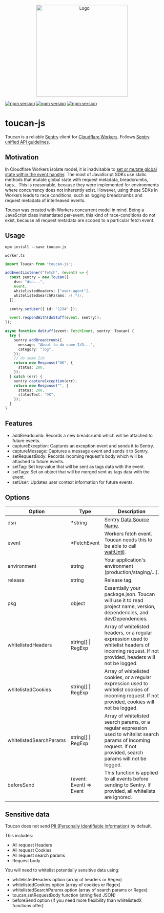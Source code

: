 <p align="center">
  <img src="https://i.imgur.com/zHw4F3x.jpg" alt="Logo" height="300">
</p>

[![npm version](https://img.shields.io/npm/v/toucan-js)](https://www.npmjs.com/package/toucan-js)
[![npm version](https://img.shields.io/npm/dw/toucan-js)](https://www.npmjs.com/package/toucan-js)
[![npm version](https://img.shields.io/npm/types/toucan-js)](https://www.npmjs.com/package/toucan-js)

# toucan-js

Toucan is a reliable [Sentry](https://docs.sentry.io/) client for [Cloudflare Workers](https://developers.cloudflare.com/workers/). Follows [Sentry unified API guidelines](https://docs.sentry.io/development/sdk-dev/unified-api/).

## Motivation

In Cloudflare Workers isolate model, it is inadvisable to [set or mutate global state within the event handler](https://developers.cloudflare.com/workers/about/how-it-works). The most of JavaScript SDKs use static methods that mutate global state with request metadata, breadcrumbs, tags... This is reasonable, because they were implemented for environments where concurrency does not inherently exist. However, using these SDKs in Workers leads to race conditions, such as logging breadcrumbs and request metadata of interleaved events.

Toucan was created with Workers concurrent model in mind. Being a JavaScript class instantiated per-event, this kind of race-conditions do not exist, because all request metadata are scoped to a particular fetch event.

## Usage

```
npm install --save toucan-js
```

`worker.ts`

```ts
import Toucan from "toucan-js";

addEventListener("fetch", (event) => {
  const sentry = new Toucan({
    dsn: "dsn...",
    event,
    whitelistedHeaders: ["user-agent"],
    whitelistedSearchParams: /(.*)/,
  });

  sentry.setUser({ id: "1234" });

  event.respondWith(doStuff(event, sentry));
});

async function doStuff(event: FetchEvent, sentry: Toucan) {
  try {
    sentry.addBreadcrumb({
      message: "About to do some I/O...",
      category: "log",
    });
    // do some I/O
    return new Response("OK", {
      status: 200,
    });
  } catch (err) {
    sentry.captureException(err);
    return new Response("", {
      status: 200,
      statusText: "OK",
    });
  }
}
```

## Features

- addBreadcumb: Records a new breadcrumb which will be attached to future events.
- captureException: Captures an exception event and sends it to Sentry.
- captureMessage: Captures a message event and sends it to Sentry.
- setRequestBody: Records incoming request's body which will be attached to future events.
- setTag: Set key:value that will be sent as tags data with the event.
- setTags: Set an object that will be merged sent as tags data with the event.
- setUser: Updates user context information for future events.

## Options

| Option                  | Type                    | Description                                                                                                                                                         |
| ----------------------- | ----------------------- | ------------------------------------------------------------------------------------------------------------------------------------------------------------------- |
| dsn                     | \*string                | Sentry [Data Source Name](https://docs.sentry.io/error-reporting/quickstart/?platform=javascript#configure-the-sdk).                                                |
| event                   | \*FetchEvent            | Workers fetch event. Toucan needs this to be able to call [waitUntil](https://developers.cloudflare.com/workers/about/tips/fetch-event-lifecycle/).                 |
| environment             | string                  | Your application's environment (production/staging/...).                                                                                                            |
| release                 | string                  | Release tag.                                                                                                                                                        |
| pkg                     | object                  | Essentially your package.json. Toucan will use it to read project name, version, dependencies, and devDependencies.                                                 |
| whitelistedHeaders      | string[] \| RegExp      | Array of whitelisted headers, or a regular expression used to whitelist headers of incoming request. If not provided, headers will not be logged.                   |
| whitelistedCookies      | string[] \| RegExp      | Array of whitelisted cookies, or a regular expression used to whitelist cookies of incoming request. If not provided, cookies will not be logged.                   |
| whitelistedSearchParams | string[] \| RegExp      | Array of whitelisted search params, or a regular expression used to whitelist search params of incoming request. If not provided, search params will not be logged. |
| beforeSend              | (event: Event) => Event | This function is applied to all events before sending to Sentry. If provided, all whitelists are ignored.                                                           |

## Sensitive data

Toucan does not send [PII (Personally Identifiable Information)](https://docs.sentry.io/data-management/sensitive-data/) by default.

This includes:

- All request Headers
- All request Cookies
- All request search params
- Request body

You will need to whitelist potentially sensitive data using:

- whitelistedHeaders option (array of headers or Regex)
- whitelistedCookies option (array of cookies or Regex)
- whitelistedSearchParams option (array of search params or Regex)
- toucan.setRequestBody function (stringified JSON)
- beforeSend option (if you need more flexibility than whitelistedX functions offer)
